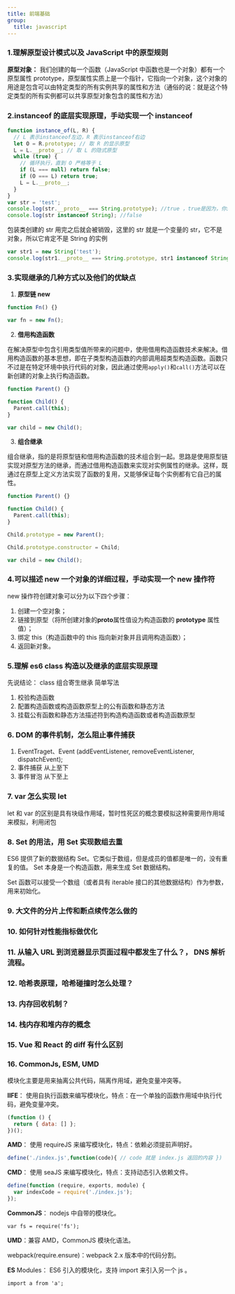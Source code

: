 ```yaml
---
title: 前端基础
group:
  title: javascript
---
```


### 1.理解原型设计模式以及 JavaScript 中的原型规则

**原型对象：** 我们创建的每一个函数（JavaScript 中函数也是一个对象）都有一个原型属性 prototype，原型属性实质上是一个指针，它指向一个对象，这个对象的用途是包含可以由特定类型的所有实例共享的属性和方法（通俗的说：就是这个特定类型的所有实例都可以共享原型对象包含的属性和方法）

### 2.instanceof 的底层实现原理，手动实现一个 instanceof

```js
function instance_of(L, R) {
  // L 表示instanceof左边，R 表示instanceof右边
  let O = R.prototype; // 取 R 的显示原型
  L = L.__proto__; // 取 L 的隐式原型
  while (true) {
    // 循环执行，直到 O 严格等于 L
    if (L === null) return false;
    if (O === L) return true;
    L = L.__proto__;
  }
}
var str = 'test';
console.log(str.__proto__ === String.prototype); //true ，true是因为，你这里的变量str，它根本就没有__proto__属性，可以访问的原因是因为，它经过了包装类，也就是js底层给你创建了一个 var str = new String('test'); 然后你这里访问的str.__proto__ ,是String返回给你的str，所以肯定打印true，
console.log(str instanceof String); //false
```

包装类创建的 str 用完之后就会被销毁，这里的 str 就是一个变量的 str，它不是对象，所以它肯定不是 String 的实例

```js
var str1 = new String('test');
console.log(str1.__proto__ === String.prototype, str1 instanceof String); // true true
```

### 3.实现继承的几种方式以及他们的优缺点

1. **原型链 new**

```js
function Fn() {}

var fn = new Fn();
```

2. **借用构造函数**

在解决原型中包含引用类型值所带来的问题中，使用借用构造函数技术来解决。借用构造函数的基本思想，即在子类型构造函数的内部调用超类型构造函数。函数只不过是在特定环境中执行代码的对象，因此通过使用`apply()`和`call()`方法可以在新创建的对象上执行构造函数。

```js
function Parent() {}

function Child() {
  Parent.call(this);
}

var child = new Child();
```

3. **组合继承**

组合继承，指的是将原型链和借用构造函数的技术组合到一起。思路是使用原型链实现对原型方法的继承，而通过借用构造函数来实现对实例属性的继承。这样，既通过在原型上定义方法实现了函数的复用，又能够保证每个实例都有它自己的属性。 <br>

```js
function Parent() {}

function Child() {
  Parent.call(this);
}

Child.prototype = new Parent();

Child.prototype.constructor = Child;

var child = new Child();
```

### 4.可以描述 new 一个对象的详细过程，手动实现一个 new 操作符

new 操作符创建对象可以分为以下四个步骤：

1. 创建一个空对象；
2. 链接到原型（将所创建对象的**proto**属性值设为构造函数的 **prototype** 属性值）；
3. 绑定 this（构造函数中的 this 指向新对象并且调用构造函数）；
4. 返回新对象。

### 5.理解 es6 class 构造以及继承的底层实现原理

先说结论： class 组合寄生继承 简单写法

1.  校验构造函数
2.  配置构造函数或构造函数原型上的公有函数和静态方法
3.  挂载公有函数和静态方法描述符到构造构造函数或者构造函数原型

### 6. DOM 的事件机制，怎么阻止事件捕获

1. EventTraget、Event (addEventListener, removeEventListener, dispatchEvent);
2. 事件捕获 从上至下
3. 事件冒泡 从下至上

### 7. var 怎么实现 let

let 和 var 的区别是具有块级作用域，暂时性死区的概念要模拟这种需要用作用域来模拟，利用闭包

### 8. Set 的用法，用 Set 实现数组去重

ES6 提供了新的数据结构 Set。它类似于数组，但是成员的值都是唯一的，没有重复的值。 Set 本身是一个构造函数，用来生成 Set 数据结构。

Set 函数可以接受一个数组（或者具有 iterable 接口的其他数据结构）作为参数，用来初始化。

### 9. 大文件的分片上传和断点续传怎么做的

### 10. 如何针对性能指标做优化

### 11. 从输入 URL 到浏览器显示页面过程中都发生了什么？， DNS 解析流程。

### 12. 哈希表原理，哈希碰撞时怎么处理？

### 13. 内存回收机制？

### 14. 栈内存和堆内存的概念

### 15. Vue 和 React 的 diff 有什么区别

### 16. CommonJs, ESM, UMD

模块化主要是用来抽离公共代码，隔离作用域，避免变量冲突等。

**IIFE**： 使用自执行函数来编写模块化，特点：在一个单独的函数作用域中执行代码，避免变量冲突。

```js
(function () {
  return { data: [] };
})();
```

**AMD**： 使用 requireJS 来编写模块化，特点：依赖必须提前声明好。

```js
define('./index.js',function(code){ // code 就是 index.js 返回的内容 })
```

**CMD**： 使用 seaJS 来编写模块化，特点：支持动态引入依赖文件。

```js
define(function (require, exports, module) {
  var indexCode = require('./index.js');
});
```

**CommonJS**： nodejs 中自带的模块化。

`var fs = require('fs');`

**UMD**：兼容 AMD，CommonJS 模块化语法。

webpack(require.ensure)：webpack 2.x 版本中的代码分割。

**ES** Modules： ES6 引入的模块化，支持 import 来引入另一个 js 。

`import a from 'a';`

